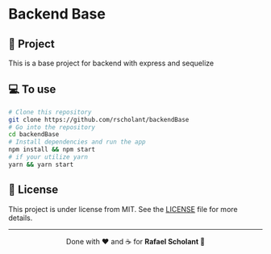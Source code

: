# Backend Base

## 💪 Project
This is a base project for backend with express and sequelize

## 💻 To use

```bash
# Clone this repository
git clone https://github.com/rscholant/backendBase
# Go into the repository
cd backendBase
# Install dependencies and run the app
npm install && npm start
# if your utilize yarn
yarn && yarn start
```

## 📑 License

This project is under license from MIT. See the [LICENSE](LICENSE.md) file for more details.

---

<p align="center">Done with ❤️ and ☕ for <strong>Rafael Scholant 👋</strong> </p>
